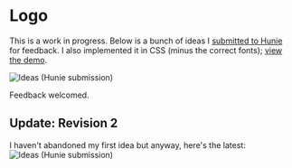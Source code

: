 # Logo

This is a work in progress. Below is a bunch of ideas I [submitted to Hunie](http://hunie.co/designs/1750-adam-lynch-logo/) for feedback. I also implemented it in CSS (minus the correct fonts); [view the demo](http://adam-lynch.github.com/logo).

![Ideas (Hunie submission)](https://raw.github.com/adam-lynch/logo/master/images/ideas.PNG)

Feedback welcomed.

## Update: Revision 2

I haven't abandoned my first idea but anyway, here's the latest:
![Ideas (Hunie submission)](https://raw.github.com/adam-lynch/logo/master/images/rev2.png)
